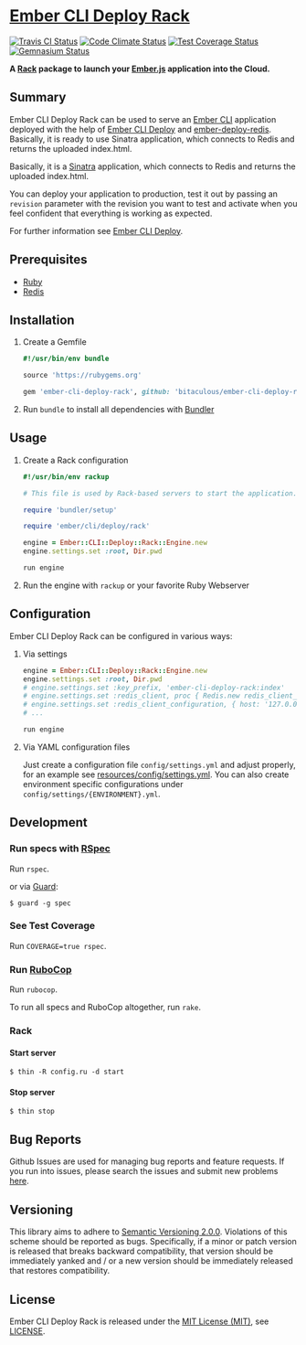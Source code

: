 [Ember CLI Deploy Rack]
=======================

[![Travis CI Status][Travis CI Status]][Travis CI]
[![Code Climate Status][Code Climate Status]][Code Climate]
[![Test Coverage Status][Test Coverage Status]][Test Coverage]
[![Gemnasium Status][Gemnasium Status]][Gemnasium]

**A [Rack] package to launch your [Ember.js] application into the Cloud.**

Summary
-------

Ember CLI Deploy Rack can be used to serve an [Ember CLI] application deployed with the help of [Ember CLI Deploy] and
[ember-deploy-redis]. Basically, it is ready to use Sinatra application, which connects to Redis and returns the
uploaded index.html.

Basically, it is a [Sinatra] application, which connects to Redis and returns the uploaded index.html.

You can deploy your application to production, test it out by passing an `revision` parameter with the revision you want
to test and activate when you feel confident that everything is working as expected.

For further information see [Ember CLI Deploy].

Prerequisites
-------------

* [Ruby]
* [Redis]

Installation
------------

1. Create a Gemfile

    ```ruby
    #!/usr/bin/env bundle

    source 'https://rubygems.org'

    gem 'ember-cli-deploy-rack', github: 'bitaculous/ember-cli-deploy-rack', require: false
    ```

2. Run `bundle` to install all dependencies with [Bundler]

Usage
-----

1. Create a Rack configuration

    ```ruby
    #!/usr/bin/env rackup

    # This file is used by Rack-based servers to start the application.

    require 'bundler/setup'

    require 'ember/cli/deploy/rack'

    engine = Ember::CLI::Deploy::Rack::Engine.new
    engine.settings.set :root, Dir.pwd

    run engine
    ```

2. Run the engine with `rackup` or your favorite Ruby Webserver

Configuration
-------------

Ember CLI Deploy Rack can be configured in various ways:

1. Via settings

    ```ruby
    engine = Ember::CLI::Deploy::Rack::Engine.new
    engine.settings.set :root, Dir.pwd
    # engine.settings.set :key_prefix, 'ember-cli-deploy-rack:index'
    # engine.settings.set :redis_client, proc { Redis.new redis_client_configuration }
    # engine.settings.set :redis_client_configuration, { host: '127.0.0.1', ... }
    # ...

    run engine
    ```

2. Via YAML configuration files

    Just create a configuration file `config/settings.yml` and adjust properly, for an example see
    [resources/config/settings.yml]. You can also create environment specific configurations under
    `config/settings/{ENVIRONMENT}.yml`.

Development
-----------

### Run specs with [RSpec]

Run `rspec`.

or via [Guard]:

```
$ guard -g spec
```

### See Test Coverage

Run `COVERAGE=true rspec`.

### Run [RuboCop]

Run `rubocop`.

To run all specs and RuboCop altogether, run `rake`.

### Rack

#### Start server

```
$ thin -R config.ru -d start
```

#### Stop server

```
$ thin stop
```

Bug Reports
-----------

Github Issues are used for managing bug reports and feature requests. If you run into issues, please search the issues
and submit new problems [here].

Versioning
----------

This library aims to adhere to [Semantic Versioning 2.0.0]. Violations of this scheme should be reported as bugs.
Specifically, if a minor or patch version is released that breaks backward compatibility, that version should be
immediately yanked and / or a new version should be immediately released that restores compatibility.

License
-------

Ember CLI Deploy Rack is released under the [MIT License (MIT)], see [LICENSE].

[Bundler]: http://bundler.io "The best way to manage a Ruby application's gems"
[Code Climate]: https://codeclimate.com/github/bitaculous/ember-cli-deploy-rack "Ember CLI Deploy Rack at Code Climate"
[Code Climate Status]: https://img.shields.io/codeclimate/github/bitaculous/ember-cli-deploy-rack.svg?style=flat "Code Climate Status"
[Ember CLI]: http://www.ember-cli.com "The command line interface for ambitious web applications."
[Ember CLI Deploy Rack]: https://bitaculous.github.io/ember-cli-deploy-rack/ "A Rack package to launch your Ember.js application into the Cloud."
[Ember CLI Deploy]: http://ember-cli.github.io/ember-cli-deploy "Simple, flexible deployment for your Ember app"
[ember-deploy-redis]: https://github.com/ember-cli-deploy/ember-cli-deploy-redis "An ember-cli-deploy plugin to upload index.html to a Redis store."
[Ember.js]: http://emberjs.com "A framework for creating ambitious web applications."
[Foreman]: http://ddollar.github.io/foreman "Manage Procfile-based applications"
[Gemnasium]: https://gemnasium.com/bitaculous/ember-cli-deploy-rack "Ember CLI Deploy Rack at Gemnasium"
[Gemnasium Status]: https://img.shields.io/gemnasium/bitaculous/ember-cli-deploy-rack.svg?style=flat "Gemnasium Status"
[Guard]: http://guardgem.org "A command line tool to easily handle events on file system modifications."
[here]: https://github.com/bitaculous/ember-cli-deploy-rack/issues "Github Issues"
[LICENSE]: https://raw.githubusercontent.com/bitaculous/ember-cli-deploy-rack/master/LICENSE "License"
[MIT License (MIT)]: http://opensource.org/licenses/MIT "The MIT License (MIT)"
[Rack]: http://rack.github.io "A Ruby Webserver Interface"
[Redis]: http://redis.io "An open source, BSD licensed, advanced key-value cache and store."
[resources/config/settings.yml]: https://github.com/bitaculous/ember-cli-deploy-rack/blob/master/resources/config/settings.yml "Sample YAML configuration"
[RSpec]: http://rspec.info "Behaviour Driven Development for Ruby"
[RuboCop]: https://github.com/bbatsov/rubocop "A Ruby static code analyzer, based on the community Ruby style guide."
[Ruby]: https://www.ruby-lang.org "A dynamic, open source programming language with a focus on simplicity and productivity."
[Semantic Versioning 2.0.0]: http://semver.org "Semantic Versioning 2.0.0"
[Sinatra]: http://www.sinatrarb.com "A DSL for quickly creating web applications in Ruby with minimal effort."
[Test Coverage]: https://codeclimate.com/github/bitaculous/ember-cli-deploy-rack "Test Coverage (Code Climate)"
[Test Coverage Status]: https://img.shields.io/codeclimate/coverage/github/bitaculous/ember-cli-deploy-rack.svg?style=flat "Test Coverage Status"
[Travis CI]: https://travis-ci.org/bitaculous/ember-cli-deploy-rack "Ember CLI Deploy Rack at Travis CI"
[Travis CI Status]: https://img.shields.io/travis/bitaculous/ember-cli-deploy-rack.svg?style=flat "Travis CI Status"